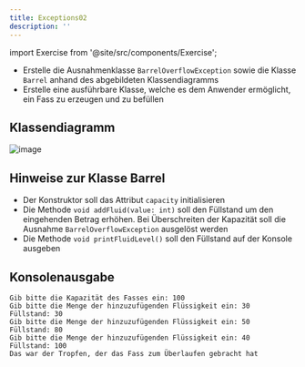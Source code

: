 ```yaml
---
title: Exceptions02
description: ''
---
```


import Exercise from '@site/src/components/Exercise';

- Erstelle die Ausnahmenklasse `BarrelOverflowException` sowie die Klasse
  `Barrel` anhand des abgebildeten Klassendiagramms
- Erstelle eine ausführbare Klasse, welche es dem Anwender ermöglicht, ein Fass
  zu erzeugen und zu befüllen

## Klassendiagramm
![image](https://user-images.githubusercontent.com/47243617/209157468-97a19821-63f9-4f34-afa7-d5d5392bf3ec.png)

## Hinweise zur Klasse Barrel
- Der Konstruktor soll das Attribut `capacity` initialisieren
- Die Methode `void addFluid(value: int)` soll den Füllstand um den eingehenden Betrag
  erhöhen. Bei Überschreiten der Kapazität soll die Ausnahme
  `BarrelOverflowException` ausgelöst werden
- Die Methode `void printFluidLevel()` soll den Füllstand auf der Konsole
  ausgeben

## Konsolenausgabe

```console
Gib bitte die Kapazität des Fasses ein: 100
Gib bitte die Menge der hinzuzufügenden Flüssigkeit ein: 30
Füllstand: 30
Gib bitte die Menge der hinzuzufügenden Flüssigkeit ein: 50
Füllstand: 80
Gib bitte die Menge der hinzuzufügenden Flüssigkeit ein: 40
Füllstand: 100
Das war der Tropfen, der das Fass zum Überlaufen gebracht hat
```

<Exercise pullRequest="50" branchSuffix="exceptions/02" />
